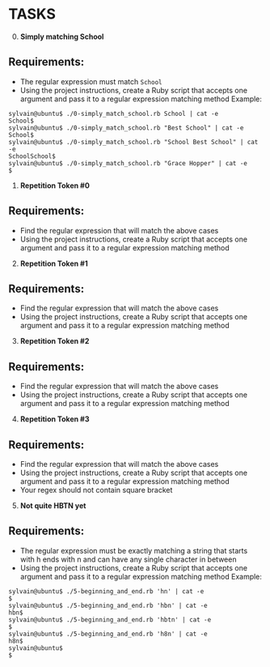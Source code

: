 # TASKS

0. **Simply matching School**
## Requirements:

- The regular expression must match `School`
- Using the project instructions, create a Ruby script that accepts one argument and pass it to a regular expression matching method
Example:
```
sylvain@ubuntu$ ./0-simply_match_school.rb School | cat -e
School$
sylvain@ubuntu$ ./0-simply_match_school.rb "Best School" | cat -e
School$
sylvain@ubuntu$ ./0-simply_match_school.rb "School Best School" | cat -e
SchoolSchool$
sylvain@ubuntu$ ./0-simply_match_school.rb "Grace Hopper" | cat -e
$
```

1.  **Repetition Token #0**
## Requirements:

- Find the regular expression that will match the above cases
- Using the project instructions, create a Ruby script that accepts one argument and pass it to a regular expression matching method

2. **Repetition Token #1**
## Requirements:
- Find the regular expression that will match the above cases
- Using the project instructions, create a Ruby script that accepts one argument and pass it to a regular expression matching method

3. **Repetition Token #2**
## Requirements:

- Find the regular expression that will match the above cases
- Using the project instructions, create a Ruby script that accepts one argument and pass it to a regular expression matching method

4. **Repetition Token #3**
## Requirements:

- Find the regular expression that will match the above cases
- Using the project instructions, create a Ruby script that accepts one argument and pass it to a regular expression matching method
- Your regex should not contain square bracket

5. **Not quite HBTN yet**
## Requirements:

- The regular expression must be exactly matching a string that starts with h ends with n and can have any single character in between
- Using the project instructions, create a Ruby script that accepts one argument and pass it to a regular expression matching method
Example:

```
sylvain@ubuntu$ ./5-beginning_and_end.rb 'hn' | cat -e
$
sylvain@ubuntu$ ./5-beginning_and_end.rb 'hbn' | cat -e
hbn$
sylvain@ubuntu$ ./5-beginning_and_end.rb 'hbtn' | cat -e
$
sylvain@ubuntu$ ./5-beginning_and_end.rb 'h8n' | cat -e
h8n$
sylvain@ubuntu$
$
```